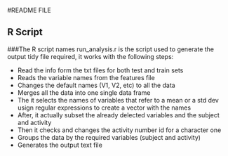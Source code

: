 #README FILE

## R Script

###The R script names run_analysis.r is the script used to generate the output tidy file required, it works with the following steps:
* Read the info form the txt files for both test and train sets
* Reads the variable names from the features file
* Changes the default names (V1, V2, etc) to all the data
* Merges all the data into one single data frame
* The it selects the names of variables that refer to a mean or a std dev usign regular expressions to create a vector with the names
* After, it actually subset the already delected variables and the subject and activity
* Then it checks and changes the activity number id for a character one
* Groups the data by the required variables (subject and activity)
* Generates the output text file

